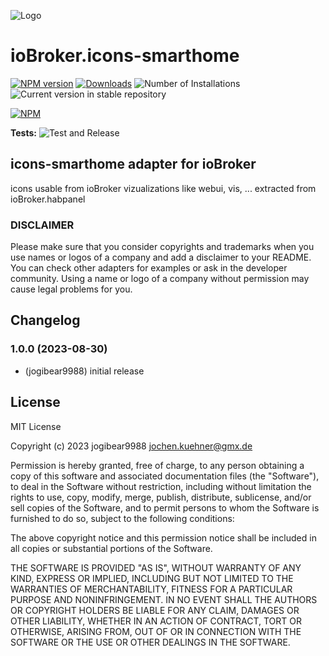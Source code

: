 ![Logo](admin/icons-smarthome.png)
# ioBroker.icons-smarthome

[![NPM version](https://img.shields.io/npm/v/iobroker.icons-smarthome.svg)](https://www.npmjs.com/package/iobroker.icons-smarthome)
[![Downloads](https://img.shields.io/npm/dm/iobroker.icons-smarthome.svg)](https://www.npmjs.com/package/iobroker.icons-smarthome)
![Number of Installations](https://iobroker.live/badges/icons-smarthome-installed.svg)
![Current version in stable repository](https://iobroker.live/badges/icons-smarthome-stable.svg)

[![NPM](https://nodei.co/npm/iobroker.icons-smarthome.png?downloads=true)](https://nodei.co/npm/iobroker.icons-smarthome/)

**Tests:** ![Test and Release](https://github.com/iobroker-community-adapters/ioBroker.icons-smarthome/workflows/Test%20and%20Release/badge.svg)

## icons-smarthome adapter for ioBroker

icons usable from ioBroker vizualizations like webui, vis, ...
extracted from ioBroker.habpanel

### DISCLAIMER

Please make sure that you consider copyrights and trademarks when you use names or logos of a company and add a disclaimer to your README.
You can check other adapters for examples or ask in the developer community. Using a name or logo of a company without permission may cause legal problems for you.

## Changelog
<!--
    Placeholder for the next version (at the beginning of the line):
    ### **WORK IN PROGRESS**
-->
### 1.0.0 (2023-08-30)
* (jogibear9988) initial release

## License
MIT License

Copyright (c) 2023 jogibear9988 <jochen.kuehner@gmx.de>

Permission is hereby granted, free of charge, to any person obtaining a copy
of this software and associated documentation files (the "Software"), to deal
in the Software without restriction, including without limitation the rights
to use, copy, modify, merge, publish, distribute, sublicense, and/or sell
copies of the Software, and to permit persons to whom the Software is
furnished to do so, subject to the following conditions:

The above copyright notice and this permission notice shall be included in all
copies or substantial portions of the Software.

THE SOFTWARE IS PROVIDED "AS IS", WITHOUT WARRANTY OF ANY KIND, EXPRESS OR
IMPLIED, INCLUDING BUT NOT LIMITED TO THE WARRANTIES OF MERCHANTABILITY,
FITNESS FOR A PARTICULAR PURPOSE AND NONINFRINGEMENT. IN NO EVENT SHALL THE
AUTHORS OR COPYRIGHT HOLDERS BE LIABLE FOR ANY CLAIM, DAMAGES OR OTHER
LIABILITY, WHETHER IN AN ACTION OF CONTRACT, TORT OR OTHERWISE, ARISING FROM,
OUT OF OR IN CONNECTION WITH THE SOFTWARE OR THE USE OR OTHER DEALINGS IN THE
SOFTWARE.